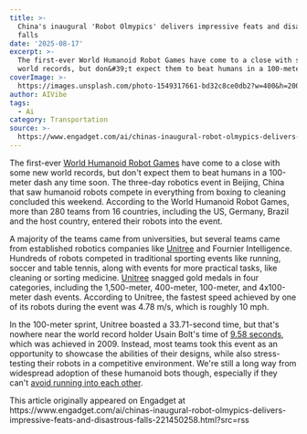 ```yaml
---
title: >-
  China's inaugural 'Robot Olmypics' delivers impressive feats and disastrous
  falls
date: '2025-08-17'
excerpt: >-
  The first-ever World Humanoid Robot Games have come to a close with some new
  world records, but don&#39;t expect them to beat humans in a 100-meter da...
coverImage: >-
  https://images.unsplash.com/photo-1549317661-bd32c8ce0db2?w=400&h=200&fit=crop&auto=format
author: AIVibe
tags:
  - Ai
category: Transportation
source: >-
  https://www.engadget.com/ai/chinas-inaugural-robot-olmypics-delivers-impressive-feats-and-disastrous-falls-221450258.html?src=rss
---
```

<p>The first-ever <a data-i13n="elm:context_link;elmt:doNotAffiliate;cpos:1;pos:1" class="no-affiliate-link" href="https://www.whrgoc.com/">World Humanoid Robot Games</a> have come to a close with some new world records, but don&#39;t expect them to beat humans in a 100-meter dash any time soon. The three-day robotics event in Beijing, China that saw humanoid robots compete in everything from boxing to cleaning concluded this weekend. According to the World Humanoid Robot Games, more than 280 teams from 16 countries, including the US, Germany, Brazil and the host country, entered their robots into the event.</p>
<p>A majority of the teams came from universities, but several teams came from established robotics companies like <a data-i13n="elm:context_link;elmt:doNotAffiliate;cpos:2;pos:1" class="no-affiliate-link" href="https://www.engadget.com/ai/this-humanoid-robot-can-do-cartwheels-handstands-and-roundhouse-kicks-at-less-than-6000-184500276.html">Unitree</a> and Fournier Intelligence. Hundreds of robots competed in traditional sporting events like running, soccer and table tennis, along with events for more practical tasks, like cleaning or sorting medicine. <a data-i13n="elm:context_link;elmt:doNotAffiliate;cpos:3;pos:1" class="no-affiliate-link" href="https://x.com/UnitreeRobotics/status/1957055174851342711">Unitree</a> snagged gold medals in four categories, including the 1,500-meter, 400-meter, 100-meter, and 4x100-meter dash events. According to Unitree, the fastest speed achieved by one of its robots during the event was 4.78 m/s, which is roughly 10 mph.</p>
<span id="end-legacy-contents"></span><p>In the 100-meter sprint, Unitree boasted a 33.71-second time, but that&#39;s nowhere near the world record holder Usain Bolt&#39;s time of <a data-i13n="elm:context_link;elmt:doNotAffiliate;cpos:4;pos:1" class="no-affiliate-link" href="https://www.nytimes.com/2009/08/17/sports/global/17track.html">9.58 seconds</a>, which was achieved in 2009. Instead, most teams took this event as an opportunity to showcase the abilities of their designs, while also stress-testing their robots in a competitive environment. We&#39;re still a long way from widespread adoption of these humanoid bots though, especially if they can&#39;t <a data-i13n="cpos:5;pos:1" href="https://x.com/TheHumanoidHub/status/1956973082494816522">avoid running into each other</a>.</p>This article originally appeared on Engadget at https://www.engadget.com/ai/chinas-inaugural-robot-olmypics-delivers-impressive-feats-and-disastrous-falls-221450258.html?src=rss
